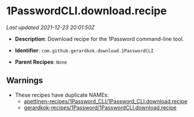 # 1PasswordCLI.download.recipe

_Last updated 2021-12-23 20:01:50Z_

- **Description**: Download recipe for the 1Password command-line tool.

- **Identifier**: `com.github.gerardkok.download.1PasswordCLI`

- **Parent Recipes**: `None`


## Warnings

- These recipes have duplicate NAMEs:
    - [apettinen-recipes/1Password_CLI/1Password_CLI.download.recipe](/autopkg-dupe-tracker/apettinen-recipes/1Password_CLI/1Password_CLI.download.recipe)
    - [gerardkok-recipes/1Password/1PasswordCLI.download.recipe](/autopkg-dupe-tracker/gerardkok-recipes/1Password/1PasswordCLI.download.recipe)